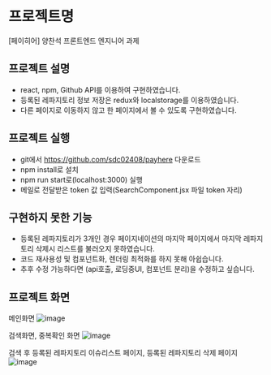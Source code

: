 # 프로젝트명 
[페이히어] 양찬석 프론트엔드 엔지니어 과제

## 프로젝트 설명
- react, npm, Github API를 이용하여 구현하였습니다.
- 등록된 레파지토리 정보 저장은 redux와 localstorage를 이용하였습니다.
- 다른 페이지로 이동하지 않고 한 페이지에서 볼 수 있도록 구현하였습니다.

## 프로젝트 실행 
- git에서 https://github.com/sdc02408/payhere 다운로드 
- npm install로 설치
- npm run start로(localhost:3000) 실행
- 메일로 전달받은 token 값 입력(SearchComponent.jsx 파일 token 자리)

## 구현하지 못한 기능
- 등록된 레파지토리가 3개인 경우 페이지네이션의 마지막 페이지에서 마지막 레파지토리 삭제시 
  리스트를 불러오지 못하였습니다.
- 코드 재사용성 및 컴포넌트화, 렌더링 최적화를 하지 못해 아쉽습니다.
- 추후 수정 가능하다면 (api호출, 로딩중UI, 컴포넌트 분리)을 수정하고 싶습니다.
 
## 프로젝트 화면

메인화면
![image](https://user-images.githubusercontent.com/46953352/217288434-53e68b2f-9bda-4497-b1b7-72689079c932.png)

검색화면, 중복확인 화면
![image](https://user-images.githubusercontent.com/46953352/217288879-321e64e8-d10c-439d-815f-51db7e64af56.png)

검색 후 등록된 레파지토리 이슈리스트 페이지, 등록된 레파지토리 삭제 페이지
![image](https://user-images.githubusercontent.com/46953352/217289336-4021f0dd-0da4-4214-90d3-89083278a1d7.png)






